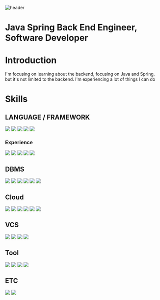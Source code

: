 ![header](https://capsule-render.vercel.app/api?type=Slice&color=FFC9C9&height=130&section=header&text=SangHunBae&fontSize=50)

<h1>Java Spring Back End Engineer, Software Developer</h1>

<h1>Introduction</h1>
<div float="left">
  <p>I'm focusing on learning about the backend, focusing on Java and Spring, but it's not limited to the backend. I'm experiencing a lot of things I can do</p>
</div>

<h1>Skills</h1>
<h2>LANGUAGE / FRAMEWORK</h2>
<p float="left">
  <img src="https://img.shields.io/badge/Java-007396?style=flat-square&logo=java&logoColor=white">
  <img src="https://img.shields.io/badge/SpringBoot-6DB33F?style=flat-square&logo=springBoot&logoColor=white"/>
  <img src="https://img.shields.io/badge/JavaScript-F7DF1E?style=flat-square&logo=javaScript&logoColor=white"/>
  <img src="https://img.shields.io/badge/Typescript-3178C6?style=flat-square&logo=typescript&logoColor=white"/>
  <img src="https://img.shields.io/badge/Vue-4FC08D?style=flat-square&logo=vue.js&logoColor=white"/>
</p>

<h3>Experience</h3>
<p float="left">
  <img src="https://img.shields.io/badge/Junit5-25A162?style=flat-square&logo=junit5&logoColor=white"/>
  <img src="https://img.shields.io/badge/Fastapi-009688?style=flat-square&logo=Fastapi&logoColor=white"/>
  <img src="https://img.shields.io/badge/Flutter-02569B?style=flat-square&logo=flutter&logoColor=white"/>
  <img src="https://img.shields.io/badge/Kotlin-7F52FF?style=flat-square&logo=kotlin&logoColor=white"/>
  <img src="https://img.shields.io/badge/Swift-F05138?style=flat-square&logo=swift&logoColor=white"/>
</p>

<h2>DBMS</h2>
<p float="left">
  <img src="https://img.shields.io/badge/Oracle-F80000?style=flat-square&logo=oracle&logoColor=white"/>
  <img src="https://img.shields.io/badge/Mysql-4479A1?style=flat-square&logo=mysql&logoColor=white"/>
  <img src="https://img.shields.io/badge/Mariadb-003545?style=flat-square&logo=mariadb&logoColor=white"/>
  <img src="https://img.shields.io/badge/Postgresql-4169E1?style=flat-square&logo=postgresql&logoColor=white"/>
  <img src="https://img.shields.io/badge/Redis-DC382D?style=flat-square&logo=redis&logoColor=white"/>
  <img src="https://img.shields.io/badge/MongoDB-47A248?style=flat-square&logo=mongoDB&logoColor=white"/>
</p>

<h2>Cloud</h2>
<p float="left">
  <img src="https://img.shields.io/badge/Docker-2496ED?style=flat-square&logo=docker&logoColor=white"/>
  <img src="https://img.shields.io/badge/Kubernetes-326CE5?style=flat-square&logo=kubernetes&logoColor=white"/>
  <img src="https://img.shields.io/badge/Openstack-ED1944?style=flat-square&logo=openstack&logoColor=white"/>
  <img src="https://img.shields.io/badge/Terraform-844FBA?style=flat-square&logo=terraform&logoColor=white"/>
  <img src="https://img.shields.io/badge/Rancher-326CE5?style=flat-square&logo=Rancher&logoColor=white"/>
 <img src="https://img.shields.io/badge/Harbor-60B932?style=flat-square&logo=Harbor&logoColor=white"/>
</p>

<h2>VCS</h2>
<p float="left">
  <img src="https://img.shields.io/badge/Git-F05032?style=flat-square&logo=git&logoColor=white"/>
  <img src="https://img.shields.io/badge/Github-181717?style=flat-square&logo=github&logoColor=white"/>
  <img src="https://img.shields.io/badge/Gitlab-FC6D26?style=flat-square&logo=gitlab&logoColor=white"/>
  <img src="https://img.shields.io/badge/Bitbucket-0052CC?style=flat-square&logo=bitbucket&logoColor=white"/>
</p>

<h2>Tool</h2>
<p float="left">
  <img src="https://img.shields.io/badge/IntelliJ-000000?style=flat-square&logo=intellijidea&logoColor=white"/>
  <img src="https://img.shields.io/badge/Eclipse-2C2255?style=flat-square&logo=eclipseide&logoColor=white"/>
  <img src="https://img.shields.io/badge/Jira-0052CC?style=flat-square&logo=Jira&logoColor=white"/>
  <img src="https://img.shields.io/badge/Confluence-172B4D?style=flat-square&logo=confluence&logoColor=white"/>
</p>

<h2>ETC</h2>
<p float="left">
  <img src="https://img.shields.io/badge/Rabbitmq-FF6600?style=flat-square&logo=rabbitmq&logoColor=white"/>
  <img src="https://img.shields.io/badge/Jenkins-D24939?style=flat-square&logo=jenkins&logoColor=white"/>
</p>
